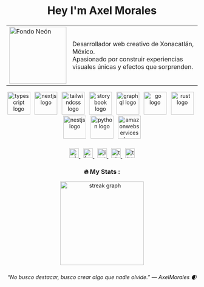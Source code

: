 <h1 align="center">Hey I'm Axel Morales
</h1>

###

<table alig="center">
  <tr>
    <td>
      <img src="https://wallup.net/wp-content/uploads/2019/09/721949-moon-grass-mood-night-stars-fantasy-dream-nature-landscape-2.jpg" alt="Fondo Neón" width="150" />
    </td>
    <td>
      <p>Desarrollador web creativo de Xonacatlán, México.<br>Apasionado por construir experiencias visuales únicas y efectos que sorprenden.</p>
    </td>
  </tr>
</table>


<div align="center">
  <img src="https://skillicons.dev/icons?i=ts" height="60" alt="typescript logo"  />&nbsp;&nbsp;
  <img src="https://skillicons.dev/icons?i=nextjs" height="60" alt="nextjs logo"  />&nbsp;&nbsp;
  <img src="https://skillicons.dev/icons?i=tailwind" height="60" alt="tailwindcss logo"  />&nbsp;&nbsp;
  <img src="https://cdn.jsdelivr.net/gh/devicons/devicon/icons/storybook/storybook-original.svg" height="60" alt="storybook logo"  />&nbsp;&nbsp;
  <img src="https://skillicons.dev/icons?i=graphql" height="60" alt="graphql logo"  />&nbsp;&nbsp;
  <img src="https://skillicons.dev/icons?i=go" height="60" alt="go logo"  />&nbsp;&nbsp;
  <img src="https://skillicons.dev/icons?i=rust" height="60" alt="rust logo"  />&nbsp;&nbsp;
  <img src="https://skillicons.dev/icons?i=nestjs" height="60" alt="nestjs logo"  />&nbsp;&nbsp;
  <img src="https://skillicons.dev/icons?i=py" height="60" alt="python logo"  />&nbsp;&nbsp;
  <img src="https://skillicons.dev/icons?i=aws" height="60" alt="amazonwebservices logo"  />
</div>

###

<div align="center">
  <a href="https://wa.me/7228540415" target="_blank" rel="noopener noreferrer">
    <img src="https://img.shields.io/static/v1?message=WhatsApp&logo=whatsapp&color=25D366&logoColor=white&style=for-the-badge" height="25" alt="whatsapp logo" />
  </a>&nbsp;
  <a href="https://facebook.com/profile.php?id=61558418567311" target="_blank" rel="noopener noreferrer">
    <img src="https://img.shields.io/static/v1?message=Facebook&logo=facebook&color=1877F2&logoColor=white&style=for-the-badge" height="25" alt="facebook logo" />
  </a>&nbsp;
  <a href="https://instagram.com/axelmorales2146?igsh=MTNnMzlmOGpqNmlhYw==" target="_blank" rel="noopener noreferrer">
    <img src="https://img.shields.io/static/v1?message=Instagram&logo=instagram&color=E4405F&logoColor=white&style=for-the-badge" height="25" alt="instagram logo" />
  </a>&nbsp;
  <a href="https://t.me/+527228540415" target="_blank" rel="noopener noreferrer">
    <img src="https://img.shields.io/static/v1?message=Telegram&logo=telegram&color=0088CC&logoColor=white&style=for-the-badge" height="25" alt="telegram logo" />
  </a>&nbsp;
<a href="https://www.tiktok.com/@axelmorales752?_t=ZS-8y2BX8rBCHE&_r=1" target="_blank" rel="noopener noreferrer">
  <img src="https://img.shields.io/static/v1?message=TikTok&logo=tiktok&color=000000&logoColor=white&style=for-the-badge" height="25" alt="tiktok logo" />
</a>
</div>

###
<h3 align="center">🔥 My Stats :</h3>

<p align="center">
  <img src="https://streak-stats.demolab.com?user=pixel200712&locale=en&mode=daily&theme=dark&hide_border=false&border_radius=5&order=3" height="220" alt="streak graph" />
</p>

###
<p align="center">
  <em>“No busco destacar, busco crear algo que nadie olvide.” — AxelMorales 🌒</em>
</p>

###
